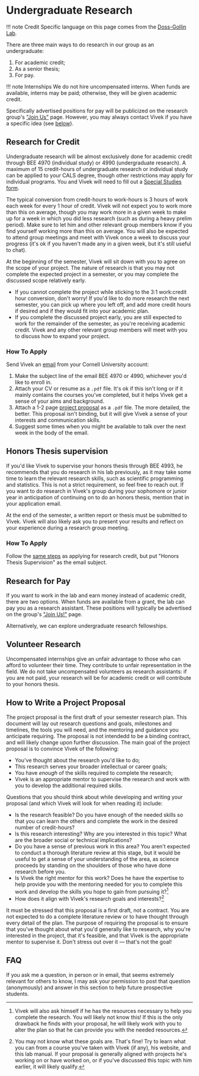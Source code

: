 # Undergraduate Research

!!! note Credit
    Specific language on this page comes from the [Doss-Gollin Lab](https://dossgollin-lab.github.io/lab-guide).

There are three main ways to do research in our group as an undergraduate:

1. For academic credit;
2. As a senior thesis;
3. For pay.

!!! note Internships
    We do not hire uncompensated interns. When funds are available, interns may be paid; otherwise, they will be given academic credit.

Specifically advertised positions for pay will be publicized on the research group's ["Join Us"](https://srikrishnan-lab.github.io/join/) page. However, you may always contact Vivek if you have a specific idea (see [below](#apply)).

## Research for Credit

Undergraduate research will be almost exclusively done for academic credit through BEE 4970 (individual study) or 4990 (undergraduate research). A maximum of 15 credit-hours of undergraduate research or individual study can be applied to your CALS degree, though other restrictions may apply for individual programs. You and Vivek will need to fill out a [Special Studies form](https://cals.cornell.edu/undergraduate-students/student-services/academic-resources).

The typical conversion from credit-hours to work-hours is 3 hours of work each week for every 1 hour of credit. Vivek will not expect you to work more than this on average, though you may work more in a given week to make up for a week in which you did less research (such as during a heavy prelim period). Make sure to let him and other relevant group members know if you find yourself working more than this on average. You will also be expected to attend group meetings and meet with Vivek once a week to discuss your progress (it's ok if you haven't made any in a given week, but it's still useful to chat).

At the beginning of the semester, Vivek will sit down with you to agree on the scope of your project. The nature of research is that you may not complete the expected project in a semester, or you may complete the discussed scope relatively early.

  * If you cannot complete the project while sticking to the 3:1 work:credit hour conversion, don't worry! If you'd like to do more research the next semester, you can pick up where you left off, and add more credit hours if desired and if they would fit into your academic plan.
  * If you complete the discussed project early, you are still expected to work for the remainder of the semester, as you're receiving academic credit. Vivek and any other relevant group members will meet with you to discuss how to expand your project.

### How To Apply <a name="apply"></a>

Send Vivek an [email](mailto:vs498@cornell.edu) from your Cornell University account:

  1. Make the subject line of the email BEE 4970 or 4990, whichever you'd like to enroll in.
  2. Attach your CV or resume as a `.pdf` file. It's ok if this isn't long or if it mainly contains the courses you've completed, but it helps Vivek get a sense of your aims and background.
  3. Attach a 1-2 page [project proposal](#proposal) as a `.pdf` file. The more detailed, the better. This proposal isn't binding, but it will give Vivek a sense of your interests and communication skills.
  4. Suggest some times when you might be available to talk over the next week in the body of the email.

## Honors Thesis supervision

If you'd like Vivek to supervise your honors thesis through BEE 4993, he recommends that you do research in his lab previously, as it may take some time to learn the relevant research skills, such as scientific programming and statistics. This is not a strict requirement, so feel free to reach out. If you want to do research in Vivek's group during your sophomore or junior year in anticipation of continuing on to do an honors thesis, mention that in your application email.

At the end of the semester, a written report or thesis must be submitted to Vivek. Vivek will also likely ask you to present your results and reflect on your experience during a research group meeting.

### How To Apply

Follow the [same steps](#apply) as applying for research credit, but put "Honors Thesis Supervision" as the email subject.

## Research for Pay

If you want to work in the lab and earn money instead of academic credit, there are two options. When funds are available from a grant, the lab can pay you as a research assistant. These positions will typically be advertised on the group's ["Join Us!"](https://srikrishnan-lab.github.io/join/) page.

Alternatively, we can explore undergraduate research fellowships.

## Volunteer Research

Uncompensated internships give an unfair advantage to those who can afford to volunteer their time. They contribute to unfair representation in the field. We do not take uncompensated volunteers as research assistants: if you are not paid, your research will be for academic credit or will contribute to your honors thesis.

## How to Write a Project Proposal <a name="proposal"></a>

The project proposal is the first draft of your semester research plan. This document will lay out research questions and goals, milestones and timelines, the tools you will need, and the mentoring and guidance you anticipate requiring. The proposal is not intendedd to be a binding contract, and will likely change upon further discussion. The main goal of the project proposal is to convince Vivek of the following:

  * You've thought about the research you'd like to do;
  * This research serves your broader intellectual or career goals;
  * You have *enough* of the skills required to complete the research;
  * Vivek is an appropriate mentor to supervise the research and work with you to develop the additional required skills.

Questions that you should think about while developing and writing your proposal (and which Vivek will look for when reading it) include:

  * Is the research feasible? Do you have enough of the needed skills so that you can learn the others and complete the work in the desired number of credit-hours?
  * Is this research interesting? Why are you interested in this topic? What are the broader social or technical implications?
  * Do you have a sense of previous work in this area? You aren't expected to conduct a thorough literature review at this stage, but it would be useful to get a sense of your understanding of the area, as science proceeds by standing on the shoulders of those who have done research before you.
  * Is Vivek the right mentor for this work? Does he have the expertise to help provide you with the mentoring needed for you to complete this work and develop the skills you hope to gain from pursuing it?[^resources]
  * How does it align with Vivek's research goals and interests?[^goals]

  [^resources]: Vivek will also ask himself if he has the resources necessary to help you complete the research. You will likely not know this! If this is the only drawback he finds with your proposal, he will likely work with you to alter the plan so that he can provide you with the needed resources.

  [^goals]: You may not know what these goals are. That's fine! Try to learn what you can from a course you've taken with Vivek (if any), his website, and this lab manual. If your proposal is generally aligned with projects he's working on or have worked on, or if you've discussed this topic with him earlier, it will likely qualify.

It must be stressed that this proposal is a first draft, not a contract. You are not expected to do a complete literature review or to have thought through every detail of the plan. The purpose of requiring the proposal is to ensure that you've thought about what you'd generally like to research, why you're interested in the project, that it's feasible, and that Vivek is the appropriate mentor to supervise it. Don't stress out over it &mdash; that's not the goal!

## FAQ

If you ask me a question, in person or in email, that seems extremely relevant for others to know, I may ask your permission to post that question (anonymously) and answer in this section to help future prospective students.
